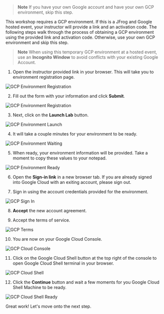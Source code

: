 
> **Note** If you have your own Google account and have your own GCP environment, skip this step.

This workshop requires a GCP environment. If this is a JFrog and Google hosted event, your instructor will provide a link and an activation code. The following steps walk through the process of obtaining a GCP environment using the provided link and activation code.
Otherwise, use your own GCP environment and skip this step.


> **Note** When using this temporary GCP environment at a hosted event, use an **Incognito Window** to avoid conflicts with your existing Google Account.


1. Open the instructor provided link in your browser. This will take you to environment registration page.

![GCP Environment Registration](../../../docs/images/gcp-environment-registration.png)

2. Fill out the form with your information and click **Submit**.

![GCP Environment Registration](../../../docs/images/gcp-environment-registration-form.png)

3. Next, click on the **Launch Lab** button.

![GCP Environment Launch](../../../docs/images/gcp-environment-launch-lab.png)

4. It will take a couple minutes for your environment to be ready.

![GCP Environment Waiting](../../../docs/images/gcp-environment-waiting.png)

5. When ready, your environment information will be provided. Take a moment to copy these values to your notepad.

![GCP Environment Ready](../../../docs/images/gcp-environment-ready.png)

6. Open the **Sign-in link** in a new browser tab. If you are already signed into Google Cloud with an exiting account, please sign out.

7. Sign in using the account credentials provided for the environment.

![GCP Sign In](../../../docs/images/gcp-sign-in.png)

8. **Accept** the new account agreement.

9. Accept the terms of service.

![GCP Terms](../../../docs/images/gcp-terms.png)

10. You are now on your Google Cloud Console.

![GCP Cloud Console](../../../docs/images/gcp-cloud-console.png)

11. Click on the Google Cloud Shell button at the top right of the console to open Google Cloud Shell terminal in your browser.

![GCP Cloud Shell](../../../docs/images/gcp-shell.png)

12. Click the **Continue** button and wait a few moments for you Google Cloud Shell Machine to be ready.

![GCP Cloud Shell Ready](../../../docs/images/gcp-shell-ready.png)

Great work! Let's move onto the next step.

